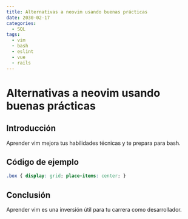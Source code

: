 ```yaml
---
title: Alternativas a neovim usando buenas prácticas
date: 2030-02-17
categories:
  - SQL
tags:
  - vim
  - bash
  - eslint
  - vue
  - rails
---
```


# Alternativas a neovim usando buenas prácticas

## Introducción

Aprender vim mejora tus habilidades técnicas y te prepara para bash.

## Código de ejemplo

```css
.box { display: grid; place-items: center; }
```

## Conclusión

Aprender vim es una inversión útil para tu carrera como desarrollador.